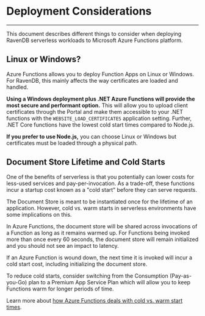 # Deployment Considerations
---

This document describes different things to consider when deploying RavenDB serverless workloads to Microsoft Azure Functions platform.

## Linux or Windows?

Azure Functions allows you to deploy Function Apps on Linux or Windows. For RavenDB, this mainly affects the way certificates are loaded and handled.

**Using a Windows deployment plus .NET Azure Functions will provide the most secure and performant option.** This will allow you to upload client certificates through the Portal and make them accessible to your .NET functions with the `WEBSITE_LOAD_CERTIFICATES` application setting. Further, .NET Core functions have the lowest cold start times compared to Node.js.

**If you prefer to use Node.js,** you can choose Linux or Windows but certificates must be loaded through a physical path.

## Document Store Lifetime and Cold Starts

One of the benefits of serverless is that you potentially can lower costs for less-used services and pay-per-invocation. As a trade-off, these functions incur a startup cost known as a "cold start" before they can serve requests.

The Document Store is meant to be instantiated once for the lifetime of an application. However, cold vs. warm starts in serverless environments have some implications on this.

In Azure Functions, the document store will be shared across invocations of a Function as long as it remains warmed up. For Functions being invoked more than once every 60 seconds, the document store will remain initialized and you should not see an impact to latency.

If an Azure Function is wound down, the next time it is invoked will incur a cold start cost, including initializing the document store.

To reduce cold starts, consider switching from the Consumption (Pay-as-you-Go) plan to a Premium App Service Plan which will allow you to keep Functions warm for longer periods of time.

Learn more about [how Azure Functions deals with cold vs. warm start times][az-func-cold-warm].

[az-func-cold-warm]: https://azure.microsoft.com/en-us/blog/understanding-serverless-cold-start/
